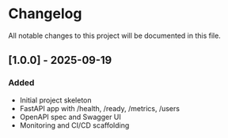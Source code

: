 # Changelog

All notable changes to this project will be documented in this file.

## [1.0.0] - 2025-09-19
### Added
- Initial project skeleton
- FastAPI app with /health, /ready, /metrics, /users
- OpenAPI spec and Swagger UI
- Monitoring and CI/CD scaffolding
